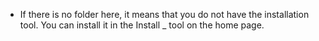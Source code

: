 - If there is no folder here, it means that you do not have the installation tool. You can install it in the Install _ tool on the home page.
